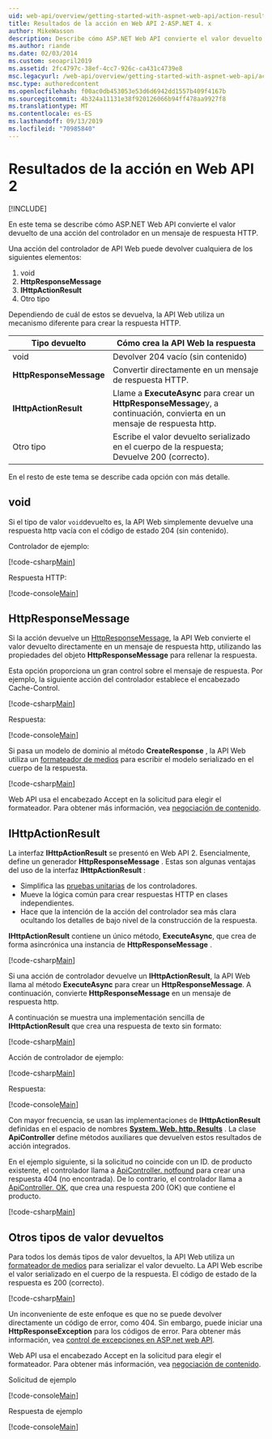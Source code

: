 ```yaml
---
uid: web-api/overview/getting-started-with-aspnet-web-api/action-results
title: Resultados de la acción en Web API 2-ASP.NET 4. x
author: MikeWasson
description: Describe cómo ASP.NET Web API convierte el valor devuelto de una acción del controlador en un mensaje de respuesta HTTP en ASP.NET 4. x.
ms.author: riande
ms.date: 02/03/2014
ms.custom: seoapril2019
ms.assetid: 2fc4797c-38ef-4cc7-926c-ca431c4739e8
msc.legacyurl: /web-api/overview/getting-started-with-aspnet-web-api/action-results
msc.type: authoredcontent
ms.openlocfilehash: f00ac0db453053e53d6d6942dd1557b409f4167b
ms.sourcegitcommit: 4b324a11131e38f920126066b94ff478aa9927f8
ms.translationtype: MT
ms.contentlocale: es-ES
ms.lasthandoff: 09/13/2019
ms.locfileid: "70985840"
---
```

# <a name="action-results-in-web-api-2"></a>Resultados de la acción en Web API 2

[!INCLUDE[](~/includes/coreWebAPI.md)]

En este tema se describe cómo ASP.NET Web API convierte el valor devuelto de una acción del controlador en un mensaje de respuesta HTTP.

Una acción del controlador de API Web puede devolver cualquiera de los siguientes elementos:

1. void
2. **HttpResponseMessage**
3. **IHttpActionResult**
4. Otro tipo

Dependiendo de cuál de estos se devuelva, la API Web utiliza un mecanismo diferente para crear la respuesta HTTP.

| Tipo devuelto | Cómo crea la API Web la respuesta |
| --- | --- |
| void | Devolver 204 vacío (sin contenido) |
| **HttpResponseMessage** | Convertir directamente en un mensaje de respuesta HTTP. |
| **IHttpActionResult** | Llame a **ExecuteAsync** para crear un **HttpResponseMessage**y, a continuación, convierta en un mensaje de respuesta http. |
| Otro tipo | Escribe el valor devuelto serializado en el cuerpo de la respuesta; Devuelve 200 (correcto). |

En el resto de este tema se describe cada opción con más detalle.

## <a name="void"></a>void

Si el tipo de valor `void`devuelto es, la API Web simplemente devuelve una respuesta http vacía con el código de estado 204 (sin contenido).

Controlador de ejemplo:

[!code-csharp[Main](action-results/samples/sample1.cs)]

Respuesta HTTP:

[!code-console[Main](action-results/samples/sample2.cmd)]

## <a name="httpresponsemessage"></a>HttpResponseMessage

Si la acción devuelve un [HttpResponseMessage](https://msdn.microsoft.com/library/system.net.http.httpresponsemessage.aspx), la API Web convierte el valor devuelto directamente en un mensaje de respuesta http, utilizando las propiedades del objeto **HttpResponseMessage** para rellenar la respuesta.

Esta opción proporciona un gran control sobre el mensaje de respuesta. Por ejemplo, la siguiente acción del controlador establece el encabezado Cache-Control.

[!code-csharp[Main](action-results/samples/sample3.cs)]

Respuesta:

[!code-console[Main](action-results/samples/sample4.cmd?highlight=2)]

Si pasa un modelo de dominio al método **CreateResponse** , la API Web utiliza un [formateador de medios](../formats-and-model-binding/media-formatters.md) para escribir el modelo serializado en el cuerpo de la respuesta.

[!code-csharp[Main](action-results/samples/sample5.cs)]

Web API usa el encabezado Accept en la solicitud para elegir el formateador. Para obtener más información, vea [negociación de contenido](../formats-and-model-binding/content-negotiation.md).

## <a name="ihttpactionresult"></a>IHttpActionResult

La interfaz **IHttpActionResult** se presentó en Web API 2. Esencialmente, define un generador **HttpResponseMessage** . Estas son algunas ventajas del uso de la interfaz **IHttpActionResult** :

- Simplifica las [pruebas unitarias](../testing-and-debugging/unit-testing-controllers-in-web-api.md) de los controladores.
- Mueve la lógica común para crear respuestas HTTP en clases independientes.
- Hace que la intención de la acción del controlador sea más clara ocultando los detalles de bajo nivel de la construcción de la respuesta.

**IHttpActionResult** contiene un único método, **ExecuteAsync**, que crea de forma asincrónica una instancia de **HttpResponseMessage** .

[!code-csharp[Main](action-results/samples/sample6.cs)]

Si una acción de controlador devuelve un **IHttpActionResult**, la API Web llama al método **ExecuteAsync** para crear un **HttpResponseMessage**. A continuación, convierte **HttpResponseMessage** en un mensaje de respuesta http.

A continuación se muestra una implementación sencilla de **IHttpActionResult** que crea una respuesta de texto sin formato:

[!code-csharp[Main](action-results/samples/sample7.cs)]

Acción de controlador de ejemplo:

[!code-csharp[Main](action-results/samples/sample8.cs)]

Respuesta:

[!code-console[Main](action-results/samples/sample9.cmd)]

Con mayor frecuencia, se usan las implementaciones de **IHttpActionResult** definidas en el espacio de nombres **[System. Web. http. Results](https://msdn.microsoft.com/library/system.web.http.results.aspx)** . La clase **ApiController** define métodos auxiliares que devuelven estos resultados de acción integrados.

En el ejemplo siguiente, si la solicitud no coincide con un ID. de producto existente, el controlador llama a [ApiController. notfound](https://msdn.microsoft.com/library/system.web.http.apicontroller.notfound.aspx) para crear una respuesta 404 (no encontrada). De lo contrario, el controlador llama a [ApiController. OK](https://msdn.microsoft.com/library/dn314591.aspx), que crea una respuesta 200 (OK) que contiene el producto.

[!code-csharp[Main](action-results/samples/sample10.cs)]

## <a name="other-return-types"></a>Otros tipos de valor devueltos

Para todos los demás tipos de valor devueltos, la API Web utiliza un [formateador de medios](../formats-and-model-binding/media-formatters.md) para serializar el valor devuelto. La API Web escribe el valor serializado en el cuerpo de la respuesta. El código de estado de la respuesta es 200 (correcto).

[!code-csharp[Main](action-results/samples/sample11.cs)]

Un inconveniente de este enfoque es que no se puede devolver directamente un código de error, como 404. Sin embargo, puede iniciar una **HttpResponseException** para los códigos de error. Para obtener más información, vea [control de excepciones en ASP.net web API](../error-handling/exception-handling.md).

Web API usa el encabezado Accept en la solicitud para elegir el formateador. Para obtener más información, vea [negociación de contenido](../formats-and-model-binding/content-negotiation.md).

Solicitud de ejemplo

[!code-console[Main](action-results/samples/sample12.cmd)]

Respuesta de ejemplo

[!code-console[Main](action-results/samples/sample13.cmd)]
